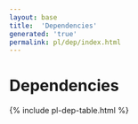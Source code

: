 ```yaml
---
layout: base
title:  'Dependencies'
generated: 'true'
permalink: pl/dep/index.html
---
```


# Dependencies

{% include pl-dep-table.html %}
